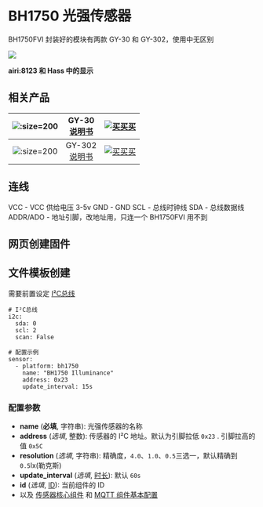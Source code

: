# BH1750 光强传感器

BH1750FVI 封装好的模块有两款 GY-30 和 GY-302，使用中无区别


![](https://ws1.sinaimg.cn/large/007fN5Xegy1fx6l9p2d2xj30w603o0sp.jpg)

**airi:8123 和 Hass 中的显示**



## 相关产品


| ![](https://ws1.sinaimg.cn/large/007fN5Xegy1fx6j7atpkej307n06ngn3.jpg ':size=200')| GY-30<br> [说明书](http://www.mouser.com/ds/2/348/bh1750fvi-e-186247.pdf) |  [![买买买](http://cdn.airijia.com/b6eca8da724952cc0251.gif ':size=150')](https://item.taobao.com/item.htm?id=45608097069) |
|:-:|:-:|:-:|
|![](https://ws1.sinaimg.cn/large/007fN5Xegy1fx6j9b3w2nj30af09gabz.jpg ':size=200')| GY-302<br> [说明书](http://www.mouser.com/ds/2/348/bh1750fvi-e-186247.pdf) |  [![买买买](http://cdn.airijia.com/b6eca8da724952cc0251.gif ':size=150')](https://item.taobao.com/item.htm?id=45559150934) |


## 连线

VCC - VCC 供给电压 3-5v
GND - GND
SCL - 总线时钟线
SDA - 总线数据线
ADDR/ADO - 地址引脚，改地址用，只连一个 BH1750FVI 用不到


## 网页创建固件




## 文件模板创建

需要前置设定 [I²C总线](esphome/components/i2c)

```
# I²C总线
i2c:
  sda: 0
  scl: 2
  scan: False

# 配置示例
sensor:
  - platform: bh1750
    name: "BH1750 Illuminance"
    address: 0x23
    update_interval: 15s
```

### 配置参数

- **name** (**必填**, 字符串): 光强传感器的名称
- **address** (*选填*, 整数): 传感器的 I²C 地址。默认为引脚拉低 `0x23` . 引脚拉高的值 `0x5C`
- **resolution** (*选填*, 字符串): 精确度，`4.0`、`1.0`、`0.5`三选一，默认精确到 `0.5`lx(勒克斯)
- **update_interval** (*选填*, [时长](esphome/guides/configuration-types#时长)): 默认 `60s`
- **id** (*选填*, [ID](esphome/guides/configuration-types#id)): 当前组件的 ID
- 以及 [传感器核心组件](esphome/components/sensor/#基本配置) 和 [MQTT 组件基本配置](esphome/components/mqtt#MQTT-组件基本配置项)

